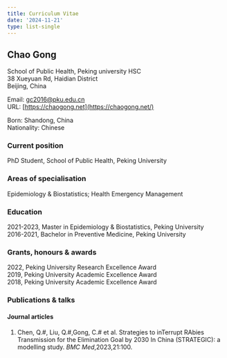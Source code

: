 ```yaml
---
title: Curriculum Vitae
date: '2024-11-21'
type: list-single
---
```


## Chao Gong
School of Public Health, Peking university HSC\
38 Xueyuan Rd, Haidian District\
Beijing, China

Email: gc2016@pku.edu.cn\
URL: [https://chaogong.net](https://chaogong.net/)

Born: Shandong, China\
Nationality: Chinese

### Current position
PhD Student, School of Public Health, Peking University

### Areas of specialisation
Epidemiology & Biostatistics; Health Emergency Management

### Education
2021-2023, Master in Epidemiology & Biostatistics, Peking University\
2016-2021, Bachelor in Preventive Medicine, Peking University

### Grants, honours & awards
2022, Peking University Research Excellence Award\
2019, Peking University Academic Excellence Award\
2018, Peking University Academic Excellence Award

### Publications & talks
#### Journal articles
1. Chen, Q.#, Liu, Q.#,Gong, C.# et al. Strategies to inTerrupt RAbies Transmission for the Elimination Goal by 2030 In China (STRATEGIC): a modelling study. *BMC Med*,2023,21:100.
